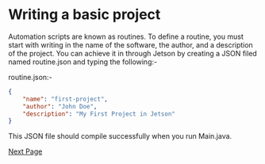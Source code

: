 # Writing a basic project

Automation scripts are known as routines. To define a routine, you must start with writing in the name of the software, the author, and a description of the project. You can achieve it in through Jetson by creating a JSON filed named routine.json and typing the following:-

routine.json:-
```json
{
    "name": "first-project",
    "author": "John Doe",
    "description": "My First Project in Jetson"
}
```

This JSON file should compile successfully when you run Main.java.

[Next Page](launching-apps.md)
